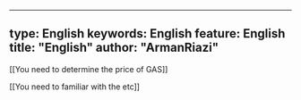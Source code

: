 
 ---

type:  English
keywords:  English
feature:  English
title: "English"
author: "ArmanRiazi"
---


 [[You need to determine the price of GAS]]

 [[You need to familiar with the etc]]